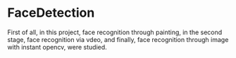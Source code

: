 # FaceDetection
First of all, in this project, face recognition through painting, in the second stage, face recognition via vdeo, and finally, face recognition through image with instant opencv, were studied.
